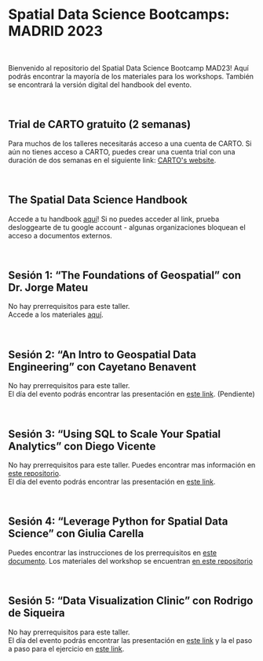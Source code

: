 <h1>Spatial Data Science Bootcamps: MADRID 2023</h1>
<br>
<p>
Bienvenido al repositorio del Spatial Data Science Bootcamp MAD23! Aquí podrás encontrar la mayoría de los materiales para los workshops. También se encontrará la versión digital del handbook del evento.
 
</p>
<br>
<h2>Trial de CARTO gratuito (2 semanas)</h2>
<p>
Para muchos de los talleres necesitarás acceso a una cuenta de CARTO. Si aún no tienes acceso a CARTO, puedes crear una cuenta trial con una duración de dos semanas en el siguiente link: <a href="https://carto.com/signin/" target="_blank" rel="noopener noreferrer">CARTO's website</a>.
</p>
<br>
<h2>The Spatial Data Science Handbook</h2>
<p>
 Accede a tu handbook <a href="https://docs.google.com/presentation/d/1frXdUDUvSC5A9Zz-m0V3qvMrsGFp1OxoSyWZTR2tJec/edit?usp=sharing" target="_blank" rel="noopener noreferrer">aquí</a>! Si no puedes acceder al link, prueba desloggearte de tu google account - algunas organizaciones bloquean el acceso a documentos externos.
 
</p>
<br>
<h2>Sesión 1: “The Foundations of Geospatial” con Dr. Jorge Mateu</h2>
<p>
No hay prerrequisitos para este taller. <br>
Accede a los materiales <a href="https://github.com/CartoDB/SDSbootcamps_MAD_September_2023/tree/main/introduction_to_geospatial" target="_blank" rel="noopener noreferrer">aquí</a>. <br>
 
</p>
<br>
<h2>Sesión 2: “An Intro to Geospatial Data Engineering” con Cayetano Benavent</h2>

<p>
No hay prerrequisitos para este taller. <br>
El día del evento podrás encontrar las presentación en <a href="" target="_blank" rel="noopener noreferrer">este link</a>. (Pendiente)
</p>
<br>

<h2>Sesión 3: “Using SQL to Scale Your Spatial Analytics” con Diego Vicente</h2>

<p>
No hay prerrequisitos para este taller. Puedes encontrar mas información en 
<a href="https://github.com/diego-vicente/sdsb-mad-2023">este repositorio</a>.
<br>
El día del evento podrás encontrar las presentación en <a href="https://docs.google.com/presentation/d/1Sltt1x4uAY7K_bdFjuDnw-80HMSoLKehB1ffWtC8_b4/edit?usp=drive_link">este link</a>.
</p>
<br>
<h2>Sesión 4: “Leverage Python for Spatial Data Science” con Giulia Carella</h2>
<p>

Puedes encontrar las instrucciones de los prerrequisitos en [este documento](https://docs.google.com/document/d/1k4DIXZU3b8d_8-uIv9IVjN5eW1Hec7u5XfzY6tqelno/edit).
Los materiales del workshop se encuentran [en este repositorio](https://github.com/CartoDB/research-public/tree/master/sds-bootcamps-madrid-23-9/Leveraging%20Python%20for%20Spatial%20Data%20Science)

</p>
<br>

<h2>Sesión 5: “Data Visualization Clinic” con Rodrigo de Siqueira</h2>
 
<p>
No hay prerrequisitos para este taller. <br>
El día del evento podrás encontrar las presentación en  <a href="https://docs.google.com/presentation/d/15IPkymP3Fs9cbryYf4ehPoo8zL1Qx6OuXqRvewDMxxI/edit?usp=sharing">este link</a> y la el paso a paso para el ejercicio en <a href="https://docs.google.com/document/d/1QPU2kPjABnNFgMMBEhGZX6FYmt2fC9KZMxv5SWduivI/edit#heading=h.at3zdv4z47n7">este link</a>.
</p>
<br>
